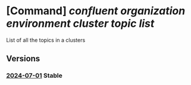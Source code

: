 # [Command] _confluent organization environment cluster topic list_

List of all the topics in a clusters

## Versions

### [2024-07-01](/Resources/mgmt-plane/L3N1YnNjcmlwdGlvbnMve30vcmVzb3VyY2Vncm91cHMve30vcHJvdmlkZXJzL21pY3Jvc29mdC5jb25mbHVlbnQvb3JnYW5pemF0aW9ucy97fS9lbnZpcm9ubWVudHMve30vY2x1c3RlcnMve30vdG9waWNz/2024-07-01.xml) **Stable**

<!-- mgmt-plane /subscriptions/{}/resourcegroups/{}/providers/microsoft.confluent/organizations/{}/environments/{}/clusters/{}/topics 2024-07-01 -->
